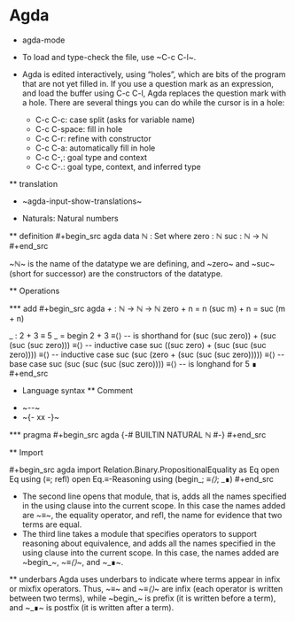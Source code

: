 # Agda


* agda-mode
- To load and type-check the file, use ~C-c C-l~.

- Agda is edited interactively, using “holes”, which are bits of the program that are not yet filled in. If you use a question mark as an expression, and load the buffer using C-c C-l, Agda replaces the question mark with a hole. There are several things you can do while the cursor is in a hole:

  - C-c C-c: case split (asks for variable name)
  - C-c C-space: fill in hole
  - C-c C-r: refine with constructor
  - C-c C-a: automatically fill in hole
  - C-c C-,: goal type and context
  - C-c C-.: goal type, context, and inferred type

** translation
- ~agda-input-show-translations~

* Naturals: Natural numbers

** definition
#+begin_src agda
data ℕ : Set where
  zero : ℕ
  suc  : ℕ → ℕ
#+end_src

~ℕ~ is the name of the datatype we are defining, and ~zero~ and ~suc~ (short for successor) are the constructors of the datatype.

** Operations

*** add
#+begin_src agda
_+_ : ℕ → ℕ → ℕ
zero + n = n
(suc m) + n = suc (m + n)


_ : 2 + 3 ≡ 5
_ =
  begin
    2 + 3
  ≡⟨⟩    -- is shorthand for
    (suc (suc zero)) + (suc (suc (suc zero)))
  ≡⟨⟩    -- inductive case
    suc ((suc zero) + (suc (suc (suc zero))))
  ≡⟨⟩    -- inductive case
    suc (suc (zero + (suc (suc (suc zero)))))
  ≡⟨⟩    -- base case
    suc (suc (suc (suc (suc zero))))
  ≡⟨⟩    -- is longhand for
    5
  ∎
#+end_src

* Language syntax
** Comment
- ~--~
- ~{- xx -}~

*** pragma
#+begin_src agda
{-# BUILTIN NATURAL ℕ #-}
#+end_src

** Import

#+begin_src agda
import Relation.Binary.PropositionalEquality as Eq
open Eq using (_≡_; refl)
open Eq.≡-Reasoning using (begin_; _≡⟨⟩_; _∎)
#+end_src

- The second line opens that module, that is, adds all the names specified in the using clause into the current scope. In this case the names added are ~_≡_~, the equality operator, and refl, the name for evidence that two terms are equal.
- The third line takes a module that specifies operators to support reasoning about equivalence, and adds all the names specified in the using clause into the current scope. In this case, the names added are ~begin_~, ~_≡⟨⟩_~, and ~_∎~.


** underbars
Agda uses underbars to indicate where terms appear in infix or mixfix operators. Thus, ~_≡_~ and ~_≡⟨⟩_~ are infix (each operator is written between two terms), while ~begin_~ is prefix (it is written before a term), and ~_∎~ is postfix (it is written after a term).

